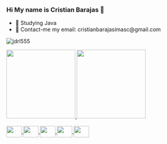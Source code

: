 ### Hi My name is Cristian Barajas 👋

<ul>
  <li>🌱 Studying Java</li>
  <li>📖 Contact-me my email: cristianbarajasimasc@gmail.com</li>
</ul>
<p align="left"> <img src="https://komarev.com/ghpvc/?username=Cristian-Barajas09&label=Profile%20views&color=0e75b6&style=flat" alt="jdrl555" /> </p>

<div>
  <a href="https://github.com/Cristian-Barajas09">
  <img height="180em" src="https://github-readme-stats.vercel.app/api?username=Cristian-Barajas09&show_icons=true&theme=tokyonight&include_all_commits=true&count_private=true"/>
  <img height="180em" src="https://github-readme-stats-eight-theta.vercel.app/api/top-langs/?username=Cristian-Barajas09&layout=compact&langs_count=8&theme=tokyonight"/>
</div>
<div style="display:inline_block"><br>
    <img src="https://cdn.jsdelivr.net/gh/devicons/devicon/icons/javascript/javascript-original.svg" height="30" width="40" align="center"/>
    <img src="https://cdn.jsdelivr.net/gh/devicons/devicon/icons/nodejs/nodejs-original.svg" height="30" width="40" align="center" />
    <img src="https://cdn.jsdelivr.net/gh/devicons/devicon/icons/java/java-original.svg" height="30" width="40" align="center"/>
    <img src="https://cdn.jsdelivr.net/gh/devicons/devicon/icons/mysql/mysql-original-wordmark.svg" height="30" width="40" align="center"/>
    <img src="https://cdn.jsdelivr.net/gh/devicons/devicon/icons/python/python-original.svg" height="30" width="40" align="center"/>
</div>
